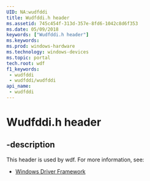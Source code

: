 ```yaml
---
UID: NA:wudfddi
title: Wudfddi.h header
ms.assetid: 745c454f-313d-357e-8fd6-1042c8d6f353
ms.date: 05/09/2018
keywords: ["Wudfddi.h header"]
ms.keywords: 
ms.prod: windows-hardware
ms.technology: windows-devices
ms.topic: portal
tech.root: wdf
f1_keywords:
 - wudfddi
 - wudfddi/wudfddi
api_name:
 - wudfddi
---
```


# Wudfddi.h header


## -description

This header is used by wdf. For more information, see:

- [Windows Driver Framework](../_wdf/index.md)

